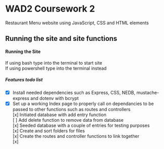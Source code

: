 # WAD2 Coursework 2
Restaurant Menu website using JavaScript, CSS and HTML elements

## Running the site and site functions
#### Running the Site
If using bash type <node index.js> into the terminal to start site  
If using powershell type <node index> into the terminal instead

##### Features todo list
- [x] Install needed dependencies such as Express, CSS, NEDB, mustache-express and dotenv with bcrypt  
- [x] Set up a working Index page to properly call on dependancies to be passed to other functions such as routes and controllers  
[x] Initiated database with add entry function  
[ ] Add delete function to remove data from database  
[x] Seeded database with a couple of entries for testing purposes  
[x] Create and sort folders for files  
[x] Create the routes and controller functions to link together  
[x] 
